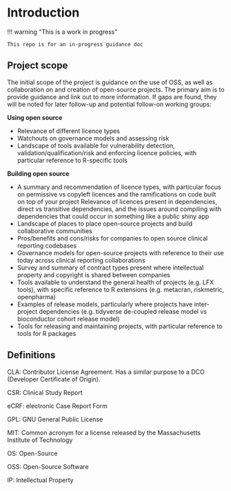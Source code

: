 # Introduction

!!! warning "This is a work in progress"

    This repo is for an in-progress guidance doc

## Project scope

The initial scope of the project is guidance on the use of OSS, as well as collaboration on and creation of open-source projects. The primary aim is to provide guidance and link out to more information. If gaps are found, they will be noted for later follow-up and potential follow-on working groups:

**Using open source**

* Relevance of different licence types
* Watchouts on governance models and assessing risk
* Landscape of tools available for vulnerability detection, validation/qualification/risk and enforcing licence policies, with particular reference to R-specific tools

**Building open source**

* A summary and recommendation of licence types, with particular focus on permissive vs copyleft licences and the ramifications on code built on top of your project
Relevance of licences present in dependencies, direct vs transitive dependencies, and the issues around compiling with dependencies that could occur in something like a public shiny app
* Landscape of places to place open-source projects and build collaborative communities
* Pros/benefits and cons/risks for companies to open source clinical reporting codebases
* Governance models for open-source projects with reference to their use today across clinical reporting collaborations
* Survey and summary of contract types present where intellectual property and copyright is shared between companies
* Tools available to understand the general health of projects (e.g. LFX tools), with specific reference to R extensions (e.g. metacran, riskmetric, openpharma)
* Examples of release models, particularly where projects have inter-project dependencies (e.g. tidyverse de-coupled release model vs bioconductor cohort release model)
* Tools for releasing and maintaining projects, with particular reference to tools for R packages

## Definitions

CLA: Contributor License Agreement. Has a similar purpose to a DCO (Developer Certificate of Origin). 

CSR: Clinical Study Report 

eCRF: electronic Case Report Form 

GPL: GNU General Public License 

MIT: Common acronym for a license released by the Massachusetts Institute of Technology  

OS: Open-Source 

OSS: Open-Source Software 

IP: Intellectual Property 

